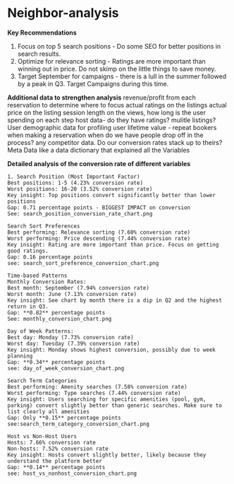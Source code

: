 # Neighbor-analysis


**Key Recommendations**
1. Focus on top 5 search positions - Do some SEO for better positions in search results.
2. Optimize for relevance sorting - Ratings are more important than winning out in price. Do not skimp on the little things to save money. 
3. Target September for campaigns - there is a lull in the summer followed by a peak in Q3. Target Campaigns during this time.

**Additional data to strengthen analysis**
revenue/profit from each reservation to determine where to focus
actual ratings on the listings
actual price on the listing 
session length on the views, how long is the user spending on each step
host data- do they have ratings? mulitle listings? 
User demographic data for profiling
user lifetime value - repeat bookers
when making a reservation when do we have people drop off in the process?
any competitor data. Do our conversion rates stack up to theirs?
Meta Data like a data dictionary that explained all the Variables




**Detailed analysis of the conversion rate of different variables**

    1. Search Position (Most Important Factor)
    Best positions: 1-5 (4.23% conversion rate)
    Worst positions: 16-20 (3.52% conversion rate)
    Key insight: Top positions convert significantly better than lower positions
    Gap: 0.71 percentage points - BIGGEST IMPACT on conversion
    See: search_position_conversion_rate_chart.png
    
    Search Sort Preferences
    Best performing: Relevance sorting (7.60% conversion rate)
    Worst performing: Price descending (7.44% conversion rate)
    Key insight: Rating are more important than price. Focus on getting good ratings. 
    Gap: 0.16 percentage points 
    see: search_sort_preference_conversion_chart.png

    Time-based Patterns
    Monthly Conversion Rates:
    Best month: September (7.94% conversion rate)
    Worst month: June (7.13% conversion rate)
    Key insight: See chart by month there is a dip in Q2 and the highest return in Q3. 
    Gap: **0.82** percentage points
    See: monthly_conversion_chart.png
    
    Day of Week Patterns:
    Best day: Monday (7.73% conversion rate)
    Worst day: Tuesday (7.39% conversion rate)
    Key insight: Monday shows highest conversion, possibly due to week planning
    Gap: **0.34** percentage points
    see: day_of_week_conversion_chart.png
    
    Search Term Categories
    Best performing: Amenity searches (7.58% conversion rate)
    Worst performing: Type searches (7.44% conversion rate)
    Key insight: Users searching for specific amenities (pool, gym, parking) convert slightly better than generic searches. Make sure to list clearly all amenities
    Gap: Only **0.15** percentage points
    see:search_term_category_conversion_chart.png
    
    Host vs Non-Host Users
    Hosts: 7.66% conversion rate
    Non-hosts: 7.52% conversion rate
    Key insight: Hosts convert slightly better, likely because they understand the platform better
    Gap: **0.14** percentage points 
    see: host_vs_nonhost_conversion_chart.png

